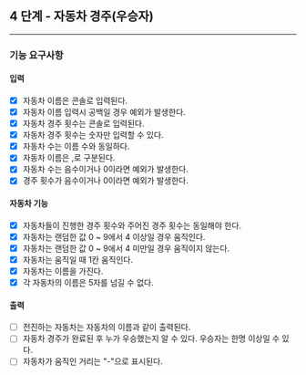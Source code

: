 ## 4 단계 - 자동차 경주(우승자)

---

### 기능 요구사항

#### 입력
* [x] 자동차 이름은 콘솔로 입력된다.
* [x] 자동차 이름 입력시 공백일 경우 예외가 발생한다.
* [x] 자동차 경주 횟수는 콘솔로 입력된다.
* [x] 자동차 경주 횟수는 숫자만 입력할 수 있다.
* [x] 자동차 수는 이름 수와 동일하다.
* [x] 자동차 이름은 ,로 구분된다.
* [x] 자동차 수는 음수이거나 0이라면 예외가 발생한다.
* [x] 경주 횟수가 음수이거나 0이라면 예외가 발생한다.

#### 자동차 기능
* [x] 자동차들이 진행한 경주 횟수와 주어진 경주 횟수는 동일해야 한다.
* [x] 자동차는 랜덤한 값 0 ~ 9에서 4 이상일 경우 움직인다.
* [x] 자동차는 랜덤한 값 0 ~ 9에서 4 미만일 경우 움직이지 않는다.
* [x] 자동차는 움직일 때 1칸 움직인다.
* [x] 자동차는 이름을 가진다.
* [x] 각 자동차의 이름은 5자를 넘길 수 없다.

#### 출력
* [ ] 전진하는 자동차는 자동차의 이름과 같이 출력된다.
* [ ] 자동차 경주가 완료된 후 누가 우승했는지 알 수 있다. 우승자는 한명 이상일 수 있다.
* [ ] 자동차가 움직인 거리는 "-"으로 표시된다.